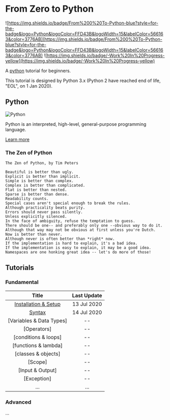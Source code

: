 # From Zero to Python
![https://img.shields.io/badge/From%200%20To-Python-blue?style=for-the-badge&logo=Python&logoColor=FFD43B&logoWidth=15&labelColor=566163&color=3776AB](https://img.shields.io/badge/From%200%20To-Python-blue?style=for-the-badge&logo=Python&logoColor=FFD43B&logoWidth=15&labelColor=566163&color=3776AB) 
![https://img.shields.io/badge/-Work%20In%20Progress-yellow](https://img.shields.io/badge/-Work%20In%20Progress-yellow)

A [python](https://www.python.org/) tutorial for beginners.

This tutorial is designed by Python 3.x (Python 2 have reached end of life, "EOL", on 1 Jan 2020).



## Python
![Python](https://www.python.org/static/img/python-logo@2x.png) 

Python is an interpreted, high-level, general-purpose programming language.

[Learn more](<https://www.wikiwand.com/en/Python_(programming_language)>)



### The Zen of Python

```
The Zen of Python, by Tim Peters

Beautiful is better than ugly.
Explicit is better than implicit.
Simple is better than complex.
Complex is better than complicated.
Flat is better than nested.
Sparse is better than dense.
Readability counts.
Special cases aren't special enough to break the rules.
Although practicality beats purity.
Errors should never pass silently.
Unless explicitly silenced.
In the face of ambiguity, refuse the temptation to guess.
There should be one-- and preferably only one --obvious way to do it.
Although that way may not be obvious at first unless you're Dutch.
Now is better than never.
Although never is often better than *right* now.
If the implementation is hard to explain, it's a bad idea.
If the implementation is easy to explain, it may be a good idea.
Namespaces are one honking great idea -- let's do more of those!
```



## Tutorials
### Fundamental
|    Title    | Last Update |
|:-----------:|:------:|
| [Installation & Setup](src/Fundamental/Installation_Setup.md) | 13 Jul 2020 |
| [Syntax](src/Fundamental/Syntax.md) | 14 Jul 2020 |
| [Variables & Data Types][](src/Fundamental/Variables_Data_Types.md) | -- |
| [Operators][](src/Fundamental/Operators.md) | -- |
| [conditions & loops][](src/fundamental/conditions_loops.md) | -- |
| [functions & lambda][](src/fundamental/functions_lambda.md) | -- |
| [classes & objects][](src/fundamental/classes_objects.md) | -- |
| [Scope][](src/Fundamental/Scope.md) | -- |
| [Input & Output][](src/Fundamental/Input_Output.md) | -- |
| [Exception][](src/Fundamental/Exception.md) | -- |
| ... | ... |


### Advanced

...

